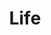 ---
title: "Life"
permalink: /categories/life
layout: category
author_profile: true
taxonomy: "Life"
sidebar:
  nav: "docs"
---